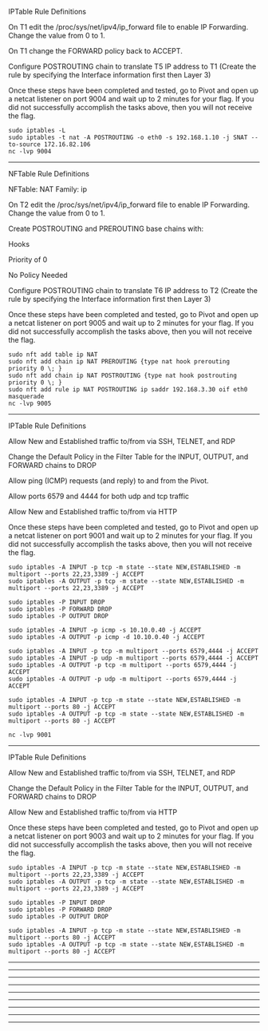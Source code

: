IPTable Rule Definitions

  On T1 edit the /proc/sys/net/ipv4/ip_forward file to enable IP Forwarding. Change the value from 0 to 1.

  On T1 change the FORWARD policy back to ACCEPT.

  Configure POSTROUTING chain to translate T5 IP address to T1 (Create the rule by specifying the Interface information first then Layer 3)

Once these steps have been completed and tested, go to Pivot and open up a netcat listener on port 9004 and wait up to 2 minutes for your flag. 
If you did not successfully accomplish the tasks above, then you will not receive the flag.

    sudo iptables -L
    sudo iptables -t nat -A POSTROUTING -o eth0 -s 192.168.1.10 -j SNAT --to-source 172.16.82.106
    nc -lvp 9004
_______________________________________________________________________________________________________________________
NFTable Rule Definitions

NFTable: NAT
Family: ip

  On T2 edit the /proc/sys/net/ipv4/ip_forward file to enable IP Forwarding. Change the value from 0 to 1.

  Create POSTROUTING and PREROUTING base chains with:
  
  Hooks
  
  Priority of 0
  
  No Policy Needed

  Configure POSTROUTING chain to translate T6 IP address to T2 (Create the rule by specifying the Interface information first then Layer 3)

Once these steps have been completed and tested, go to Pivot and open up a netcat listener on port 9005 and wait up to 2 minutes for your flag.
If you did not successfully accomplish the tasks above, then you will not receive the flag.

    sudo nft add table ip NAT
    sudo nft add chain ip NAT PREROUTING {type nat hook prerouting priority 0 \; }
    sudo nft add chain ip NAT POSTROUTING {type nat hook postrouting priority 0 \; }
    sudo nft add rule ip NAT POSTROUTING ip saddr 192.168.3.30 oif eth0 masquerade
    nc -lvp 9005
_______________________________________________________________________________________________________________________
IPTable Rule Definitions

  Allow New and Established traffic to/from via SSH, TELNET, and RDP

  Change the Default Policy in the Filter Table for the INPUT, OUTPUT, and FORWARD chains to DROP

  Allow ping (ICMP) requests (and reply) to and from the Pivot.

  Allow ports 6579 and 4444 for both udp and tcp traffic

  Allow New and Established traffic to/from via HTTP

Once these steps have been completed and tested, go to Pivot and open up a netcat listener on port 9001 and wait up to 2 minutes for your flag. If you did not successfully accomplish the tasks above, then you will not receive the flag.

    sudo iptables -A INPUT -p tcp -m state --state NEW,ESTABLISHED -m multiport --ports 22,23,3389 -j ACCEPT
    sudo iptables -A OUTPUT -p tcp -m state --state NEW,ESTABLISHED -m multiport --ports 22,23,3389 -j ACCEPT
    
    sudo iptables -P INPUT DROP
    sudo iptables -P FORWARD DROP
    sudo iptables -P OUTPUT DROP
    
    sudo iptables -A INPUT -p icmp -s 10.10.0.40 -j ACCEPT
    sudo iptables -A OUTPUT -p icmp -d 10.10.0.40 -j ACCEPT
    
    sudo iptables -A INPUT -p tcp -m multiport --ports 6579,4444 -j ACCEPT
    sudo iptables -A INPUT -p udp -m multiport --ports 6579,4444 -j ACCEPT
    sudo iptables -A OUTPUT -p tcp -m multiport --ports 6579,4444 -j ACCEPT
    sudo iptables -A OUTPUT -p udp -m multiport --ports 6579,4444 -j ACCEPT
    
    sudo iptables -A INPUT -p tcp -m state --state NEW,ESTABLISHED -m multiport --ports 80 -j ACCEPT
    sudo iptables -A OUTPUT -p tcp -m state --state NEW,ESTABLISHED -m multiport --ports 80 -j ACCEPT
    
    nc -lvp 9001
______________________________________________________________________________________________________________________
IPTable Rule Definitions

  Allow New and Established traffic to/from via SSH, TELNET, and RDP

  Change the Default Policy in the Filter Table for the INPUT, OUTPUT, and FORWARD chains to DROP

  Allow New and Established traffic to/from via HTTP

Once these steps have been completed and tested, go to Pivot and open up a netcat listener on port 9003 and wait up to 2 minutes for your flag. If you did not successfully accomplish the tasks above, then you will not receive the flag.

    sudo iptables -A INPUT -p tcp -m state --state NEW,ESTABLISHED -m multiport --ports 22,23,3389 -j ACCEPT
    sudo iptables -A OUTPUT -p tcp -m state --state NEW,ESTABLISHED -m multiport --ports 22,23,3389 -j ACCEPT
    
    sudo iptables -P INPUT DROP
    sudo iptables -P FORWARD DROP
    sudo iptables -P OUTPUT DROP
    
    sudo iptables -A INPUT -p tcp -m state --state NEW,ESTABLISHED -m multiport --ports 80 -j ACCEPT
    sudo iptables -A OUTPUT -p tcp -m state --state NEW,ESTABLISHED -m multiport --ports 80 -j ACCEPT
______________________________________________________________________________________________________________________

______________________________________________________________________________________________________________________

______________________________________________________________________________________________________________________

______________________________________________________________________________________________________________________

______________________________________________________________________________________________________________________

______________________________________________________________________________________________________________________

______________________________________________________________________________________________________________________

______________________________________________________________________________________________________________________

______________________________________________________________________________________________________________________
